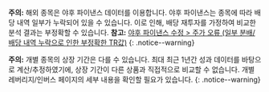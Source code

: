 **주의:** 해외 종목은 야후 파이낸스 데이터를 이용합니다. 야후 파이낸스는 종목에 따라 배당 내역 일부가 누락되어 있을 수 있습니다. 이로 인해, 배당 재투자를 가정하여 비교한 분석 결과는 부정확할 수 있습니다. **참고:** [야후 파이낸스 수정 >
주가 오류 (일부 분배/배당 내역 누락으로 인한 부정확한 TR값)](https://kongdori.tistory.com/283)
{: .notice--warning}

**주의:** 개별 종목의 상장 기간은 다를 수 있습니다. 최대 최근 1년간 성과 데이터를 바탕으로 계산/추정하였기에, 상장 기간이 다른 상품과 직접적으로 비교할 수 없습니다. 개별 레버리지/인버스 페이지의 세부 내용을 확인할 필요가 있습니다.
{: .notice--warning}
